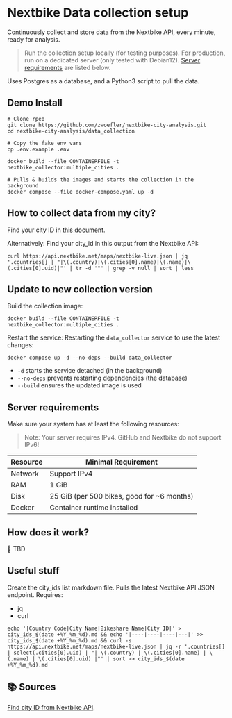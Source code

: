 # Nextbike Data collection setup

Continuously collect and store data from the Nextbike API, every minute, ready for analysis.

> Run the collection setup locally (for testing purposes).
For production, run on a dedicated server (only tested with Debian12).
[Server requirements](#server-requirements) are listed below.

Uses Postgres as a database, and a Python3 script to pull the data.

## Demo Install

```SHELL
# Clone rpeo
git clone https://github.com/zwoefler/nextbike-city-analysis.git
cd nextbike-city-analysis/data_collection

# Copy the fake env vars
cp .env.example .env

docker build --file CONTAINERFILE -t nextbike_collector:multiple_cities .

# Pulls & builds the images and starts the collection in the background
docker compose --file docker-compose.yaml up -d
```

## How to collect data from my city?
Find your city ID in [this document](../city_ids_2025_02_15.md).

Alternatively:
Find your city_id in this output from the Nextbike API:
```SHELL
curl https://api.nextbike.net/maps/nextbike-live.json | jq '.countries[] | "|\(.country)|\(.cities[0].name)|\(.name)|\(.cities[0].uid)|"' | tr -d '"' | grep -v null | sort | less
```

## Update to new collection version
Build the collection image:
```SHELL
docker build --file CONTAINERFILE -t nextbike_collector:multiple_cities .
```

Restart the service: Restarting the `data_collector` service to use the latest changes:
```SHELL
docker compose up -d --no-deps --build data_collector
```

- `-d` starts the service detached (in the background)
- `--no-deps` prevents restarting dependencies (the database)
- `--build` ensures the updated image is used 


## Server requirements

Make sure your system has at least the following resources:
> Note: Your server requires IPv4.
> GitHub and Nextbike do not support IPv6!

| Resource                | Minimal Requirement                              |
| ----------------------- | ------------------------------------------------ |
| Network                 | Support IPv4                                     |
| RAM                     | 1 GiB                                            |
| Disk                    | 25 GiB (per 500 bikes, good for ~6 months)       |
| Docker                  | Container runtime installed                      |


## How does it work?
🚧 TBD

## Useful stuff
Create the city_ids list markdown file.
Pulls the latest Nextbike API JSON endpoint.
Requires:
- jq
- curl
```SHELL
echo '|Country Code|City Name|Bikeshare Name|City ID|' > city_ids_$(date +%Y_%m_%d).md && echo '|----|----|----|---|' >> city_ids_$(date +%Y_%m_%d).md && curl -s https://api.nextbike.net/maps/nextbike-live.json | jq -r '.countries[] | select(.cities[0].uid) | "| \(.country) | \(.cities[0].name) | \(.name) | \(.cities[0].uid) |"' | sort >> city_ids_$(date +%Y_%m_%d).md
```

## 📚 Sources
[Find city ID from Nextbike API](https://github.com/ubahnverleih/WoBike/blob/master/Nextbike.md). 
